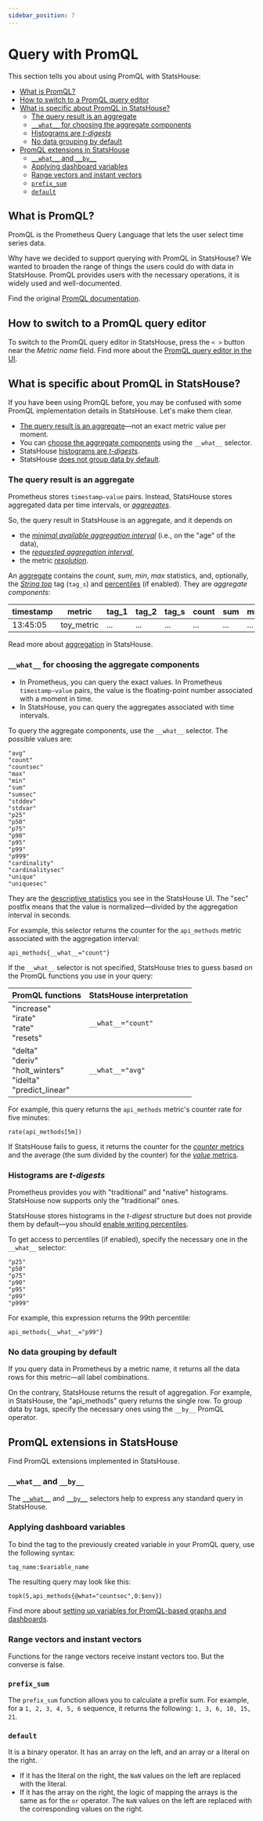 ```yaml
---
sidebar_position: 7
---
```


# Query with PromQL

This section tells you about using PromQL with StatsHouse:
<!-- TOC -->
* [What is PromQL?](#what-is-promql)
* [How to switch to a PromQL query editor](#how-to-switch-to-a-promql-query-editor)
* [What is specific about PromQL in StatsHouse?](#what-is-specific-about-promql-in-statshouse)
  * [The query result is an aggregate](#the-query-result-is-an-aggregate)
  * [`__what__` for choosing the aggregate components](#what-for-choosing-the-aggregate-components)
  * [Histograms are _t-digests_](#histograms-are-t-digests)
  * [No data grouping by default](#no-data-grouping-by-default)
* [PromQL extensions in StatsHouse](#promql-extensions-in-statshouse)
  * [`__what__` and `__by__`](#what-and-by)
  * [Applying dashboard variables](#applying-dashboard-variables)
  * [Range vectors and instant vectors](#range-vectors-and-instant-vectors)
  * [`prefix_sum`](#prefixsum)
  * [`default`](#default)
<!-- TOC -->

## What is PromQL?

PromQL is the Prometheus Query Language that lets the user select time series data. 

Why have we decided to support querying with PromQL in StatsHouse? 
We wanted to broaden the range of things the users could do with data in StatsHouse.
PromQL provides users with the necessary operations, it is widely used and well-documented.

Find the original [PromQL documentation](https://prometheus.io/docs/prometheus/latest/querying/basics/).

## How to switch to a PromQL query editor

To switch to the PromQL query editor in StatsHouse, press the `< >` button near the _Metric name_ field.
Find more about the [PromQL query editor in the UI](view-graph.md#18--query-with-promql).

## What is specific about PromQL in StatsHouse?

If you have been using PromQL before, you may be confused with some PromQL implementation details in StatsHouse. 
Let's make them clear.

* [The query result is an aggregate](#the-query-result-is-an-aggregate)—not an exact metric value per moment. 
* You can [choose the aggregate components](#the-what-selector-choosing-the-aggregate-components) using the `__what__` selector.
* StatsHouse [histograms are _t-digests_](#histograms-are-t-digests).
* StatsHouse [does not group data by default](#no-data-grouping-by-default).

### The query result is an aggregate

Prometheus stores `timestamp—value` pairs. Instead, StatsHouse stores aggregated data per time intervals, or 
[_aggregates_](../conceptual%20overview/concepts.md#aggregate).

So, the query result in StatsHouse is an aggregate, and it depends on
* the [_minimal available aggregation interval_](../conceptual%20overview/concepts.md#minimal-available-aggregation-interval)
(i.e., on the "age" of the data),
* the [_requested aggregation interval_](view-graph.md#6--aggregation-interval),
* the metric [_resolution_](../conceptual%20overview/concepts.md#resolution).

An [aggregate](../conceptual%20overview/concepts.md#aggregate) contains the _count_, _sum_, _min_, _max_ 
statistics, and, optionally, the [_String top_](../conceptual%20overview/components.md#string-top-tag) tag (`tag_s`)
and [percentiles](edit-metrics.md#percentiles) (if enabled). 
They are _aggregate components_:

| timestamp | metric     | tag_1 | tag_2 | tag_s | count | sum | min | max | percentiles |
|-----------|------------|-------|-------|-------|-------|-----|-----|-----|-------------|
| 13:45:05  | toy_metric | ...   | ...   | ...   | ...   | ... | ... | ... | ...         |

Read more about [aggregation](../conceptual%20overview/concepts.md#aggregation) in StatsHouse.

### `__what__` for choosing the aggregate components

* In Prometheus, you can query the exact values. In Prometheus `timestamp—value` pairs, the 
value is the floating-point number associated with a moment in time.
* In StatsHouse, you can query the aggregates associated with time intervals.

To query the aggregate components, use the  `__what__` selector. The possible values are:
```
"avg"
"count"
"countsec"
"max"
"min"
"sum"
"sumsec"
"stddev"
"stdvar"
"p25"
"p50"
"p75"
"p90"
"p95"
"p99"
"p999"
"cardinality"
"cardinalitysec"
"unique"
"uniquesec"
```

They are the [descriptive statistics](view-graph.md#3--descriptive-statistics) you see in the StatsHouse UI.
The "sec" postfix means that the value is normalized—divided by the aggregation interval in seconds.

For example, this selector returns the counter for the `api_methods` metric associated with the aggregation interval:
```
api_methods{__what__="count"}
```

If the  `__what__` selector is not specified, StatsHouse tries to guess based on the PromQL functions you use in your 
query:

| PromQL functions                                                         | StatsHouse interpretation |
|--------------------------------------------------------------------------|---------------------------|
| "increase"<br/>"irate"<br/>"rate"<br/>"resets"                           | `__what__="count"`        |
| "delta"<br/>"deriv"<br/>"holt_winters"<br/>"idelta"<br/>"predict_linear" | `__what__="avg"`          |

For example, this query returns the `api_methods` metric's counter rate for five minutes:

```
rate(api_methods[5m])
```

If StatsHouse fails to guess, it returns the counter for the [_counter_ metrics](design-metric.md#counters) 
and the average (the sum divided by the counter) for the [_value_ metrics](design-metric.md#value-metrics).

### Histograms are _t-digests_

Prometheus provides you with "traditional" and "native" histograms. StatsHouse now supports only the "traditional" ones.

StatsHouse stores histograms in the _t-digest_ structure but does not provide them by default—you should 
[enable writing percentiles](edit-metrics.md#percentiles).

To get access to percentiles (if enabled), specify the necessary one in the `__what__` selector:
```
"p25"
"p50"
"p75"
"p90"
"p95"
"p99"
"p999"
```

For example, this expression returns the 99th percentile:

```
api_methods{__what__="p99"}
```

### No data grouping by default

If you query data in Prometheus by a metric name, it returns all the data rows for this metric—all label combinations.

On the contrary, StatsHouse returns the result of aggregation. For example, in StatsHouse, the "api_methods" query 
returns the single row.
To group data by tags, specify the necessary ones using the `__by__` PromQL operator.

## PromQL extensions in StatsHouse

Find PromQL extensions implemented in StatsHouse.

### `__what__` and `__by__`

The [`__what__`](#the-what-selector-choosing-the-aggregate-components) and [`__by__`](#no-data-grouping-by-default)
selectors help to express any standard query in StatsHouse.

### Applying dashboard variables

To bind the tag to the previously created variable in your PromQL query, use the following syntax:

`tag_name:$variable_name`

The resulting query may look like this:

`topk(5,api_methods{@what="countsec",0:$env})`

Find more about [setting up variables for PromQL-based graphs and dashboards](dashboards.md#set-up-promql-based-dashboards).

### Range vectors and instant vectors

Functions for the range vectors receive instant vectors too. But the converse is false.

### `prefix_sum`

The `prefix_sum` function allows you to calculate a prefix sum. For example,
for a `1, 2, 3, 4, 5, 6` sequence, it returns the following: `1, 3, 6, 10, 15, 21`.

### `default`

It is a binary operator. It has an array on the left, and an array or a literal on the right.
* If it has the literal on the right, the `NaN` values on the left are replaced with the literal.
* If it has the array on the right, the logic of mapping the arrays is the same as for the `or` operator. The `NaN` 
  values on the left are replaced with the corresponding values on the right.
